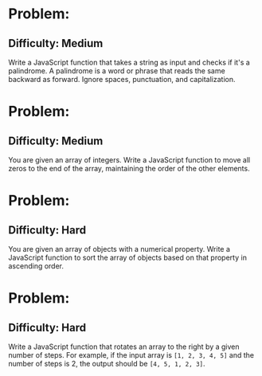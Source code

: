 # Problem:
## Difficulty: Medium
Write a JavaScript function that takes a string as input and checks if it's a palindrome. A palindrome is a word or phrase that reads the same backward as forward. Ignore spaces, punctuation, and capitalization.

# Problem:
## Difficulty: Medium
You are given an array of integers. Write a JavaScript function to move all zeros to the end of the array, maintaining the order of the other elements.

# Problem:
## Difficulty: Hard
You are given an array of objects with a numerical property. Write a JavaScript function to sort the array of objects based on that property in ascending order.

# Problem:
## Difficulty: Hard
Write a JavaScript function that rotates an array to the right by a given number of steps. For example, if the input array is `[1, 2, 3, 4, 5]` and the number of steps is 2, the output should be `[4, 5, 1, 2, 3]`.